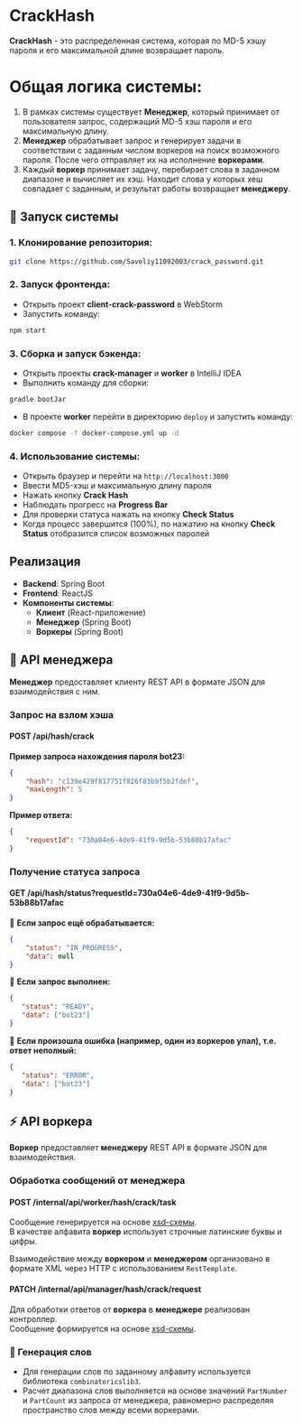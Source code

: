 # CrackHash

**CrackHash** - это распределенная система, которая по MD-5 хэшу пароля и его максимальной длине возвращает пароль.

# Общая логика системы:
1. В рамках системы существует **Менеджер**, который принимает от пользователя запрос, содержащий MD-5 хэш пароля и его максимальную длину.
2. **Менеджер** обрабатывает запрос и генерирует задачи в соответствии с заданным числом воркеров на поиск возможного пароля. После чего отправляет их на исполнение **воркерами**. 
3. Каждый **воркер** принимает задачу, перебирает слова в заданном диапазоне и вычисляет их хэш. Находит слова у которых хеш совпадает с заданным, и результат работы возвращает **менеджеру**.

## 🚀 Запуск системы

### 1. Клонирование репозитория:
```sh
git clone https://github.com/Saveliy11092003/crack_password.git
```

### 2. Запуск фронтенда:
- Открыть проект **client-crack-password** в WebStorm
- Запустить команду:
```sh
npm start
```

### 3. Сборка и запуск бэкенда:
- Открыть проекты **crack-manager** и **worker** в IntelliJ IDEA
- Выполнить команду для сборки:
```sh
gradle bootJar
```
- В проекте **worker** перейти в директорию `deploy` и запустить команду:
```sh
docker compose -f docker-compose.yml up -d
```

### 4. Использование системы:
- Открыть браузер и перейти на `http://localhost:3000`
- Ввести MD5-хэш и максимальную длину пароля
- Нажать кнопку **Crack Hash**
- Наблюдать прогресс на **Progress Bar**
- Для проверки статуса нажать на кнопку **Check Status**
- Когда процесс завершится (100%), по нажатию на кнопку **Check Status** отобразится список возможных паролей

## Реализация
- **Backend**: Spring Boot
- **Frontend**: ReactJS
- **Компоненты системы**:
  - **Клиент** (React-приложение)
  - **Менеджер** (Spring Boot)
  - **Воркеры** (Spring Boot)

 ## 📡 API менеджера
 **Менеджер** предоставляет клиенту REST API в формате JSON для взаимодействия с ним.

### Запрос на взлом хэша
#### **POST /api/hash/crack**
**Пример запроса нахождения пароля bot23:**
```json
{
    "hash": "c139e429f817751f826f83b9f5b2fdef",
    "maxLength": 5
}
```
**Пример ответа:**
```json
{
    "requestId": "730a04e6-4de9-41f9-9d5b-53b88b17afac"
}
```

### Получение статуса запроса
#### **GET /api/hash/status?requestId=730a04e6-4de9-41f9-9d5b-53b88b17afac**

🔹 **Если запрос ещё обрабатывается:**
```json
{
    "status": "IN_PROGRESS",
    "data": null
}
```

🔹 **Если запрос выполнен:**
```json
{
   "status": "READY",
   "data": ["bot23"]
}
```

🔹 **Если произошла ошибка (например, один из воркеров упал), т.е. ответ неполный:**
```json
{
   "status": "ERROR",
   "data": ["bot23"]
}
```

## ⚡ API воркера  
**Воркер** предоставляет **менеджеру** REST API в формате JSON для взаимодействия.  

### Обработка сообщений от менеджера  

#### **POST** /internal/api/worker/hash/crack/task  
Сообщение генерируется на основе [xsd-схемы](https://drive.google.com/file/d/1tC1Ji5YNzedfVET9jR5GrcNez4ipaaNk/view).  
В качестве алфавита **воркер** использует строчные латинские буквы и цифры.  

Взаимодействие между **воркером** и **менеджером** организовано в формате XML через HTTP с использованием `RestTemplate`.  

#### **PATCH** /internal/api/manager/hash/crack/request  
Для обработки ответов от **воркера** в **менеджере** реализован контроллер.  
Сообщение формируется на основе [xsd-схемы](https://drive.google.com/file/d/14tliqQQCTxg0HwrdPyxVQjVQYMC0o8zl/view).  

### 🔢 Генерация слов  
- Для генерации слов по заданному алфавиту используется библиотека `combinatoricslib3`.  
- Расчет диапазона слов выполняется на основе значений `PartNumber` и `PartCount` из запроса от менеджера, равномерно распределяя пространство слов между всеми воркерами.  
